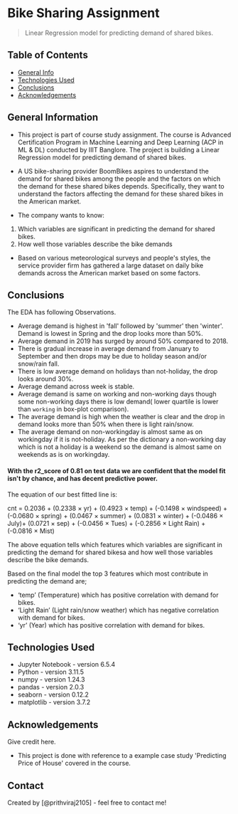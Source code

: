 # Bike Sharing Assignment
> Linear Regression model for predicting demand of shared bikes.


## Table of Contents
* [General Info](#general-information)
* [Technologies Used](#technologies-used)
* [Conclusions](#conclusions)
* [Acknowledgements](#acknowledgements)

<!-- You can include any other section that is pertinent to your problem -->

## General Information
- This project is part of course study assignment. The course is Advanced Certification Program in Machine Learning and Deep Learning (ACP in ML & DL) conducted by IIIT Banglore. The project is building a Linear Regression model for predicting demand of shared bikes.
- A US bike-sharing provider BoomBikes aspires to understand the demand for shared bikes among the people and the factors on which the demand for these shared bikes depends. Specifically, they want to understand the factors affecting the demand for these shared bikes in the American market.

- The company wants to know:
1) Which variables are significant in predicting the demand for shared bikes.
2) How well those variables describe the bike demands

- Based on various meteorological surveys and people's styles, the service provider firm has gathered a large dataset on daily bike demands across the American market based on some factors.

<!-- You don't have to answer all the questions - just the ones relevant to your project. -->

## Conclusions
The EDA has following Observations.
- Average demand is highest in 'fall' followed by 'summer' then 'winter'. Demand is lowest in Spring and the drop looks more than 50%.
- Average demand in 2019 has surged by around 50% compared to 2018.
- There is gradual increase in average demand from January to September and then drops may be due to holiday season and/or snow/rain fall.
- There is low average demand on holidays than not-holiday, the drop looks around 30%.
- Average demand across week is stable.
- Average demand is same on working and non-working days though some non-working days there is low demand( lower quartile is lower than `working` in box-plot comparison).
- The average demand is high when the weather is clear and the drop in demand looks more than 50% when there is light rain/snow.
- The average demand on non-workingday is almost same as on workingday if it is not-holiday. As per the dictionary a non-working day which is not a holiday is a weekend so the demand is almost same on weekends as is on workingday.

#### With the r2_score of 0.81 on test data we are confident that the model fit isn't by chance, and has decent predictive power.

The equation of our best fitted line is:

cnt = 0.2036 + (0.2338 × yr) + (0.4923 × temp) + (-0.1498 × windspeed) + (-0.0680 × spring) + (0.0467 × summer) + (0.0831 × winter) + (-0.0486 × July)+ (0.0721 × sep) + (-0.0456 × Tues) + (-0.2856 × Light Rain) + (-0.0816 × Mist)

The above equation tells which features which variables are significant in predicting the demand for shared bikesa and how well those variables describe the bike demands.

Based on the final model the top 3 features which most contribute in predicting the demand are;

- ‘temp’ (Temperature)  which has positive correlation with demand for bikes.
- ‘Light Rain’  (Light rain/snow weather) which has negative correlation with demand for bikes.
- ‘yr’ (Year) which has positive correlation with demand for bikes.

<!-- You don't have to answer all the questions - just the ones relevant to your project. -->


## Technologies Used
- Jupyter Notebook - version 6.5.4
- Python - version 3.11.5
- numpy - version 1.24.3
- pandas - version 2.0.3
- seaborn - version 0.12.2
- matplotlib - version 3.7.2

<!-- As the libraries versions keep on changing, it is recommended to mention the version of library used in this project -->

## Acknowledgements
Give credit here.
- This project is done with reference to a example case study 'Predicting Price of House' covered in the course.


## Contact
Created by [@prithviraj2105] - feel free to contact me!


<!-- Optional -->
<!-- ## License -->
<!-- This project is open source and available under the [... License](). -->

<!-- You don't have to include all sections - just the one's relevant to your project -->